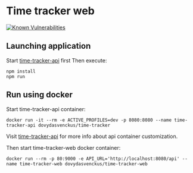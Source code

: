 # Time tracker web

[![Known Vulnerabilities](https://snyk.io//test/github/dovydasvenckus/time-tracker-web/badge.svg?targetFile=package.json)](https://snyk.io//test/github/dovydasvenckus/time-tracker-web?targetFile=package.json)

## Launching application

Start [time-tracker-api](https://github.com/dovydasvenckus/time-tracker-api) first
Then execute:

    npm install
    npm run

## Run using docker

Start time-tracker-api container:

    docker run -it --rm -e ACTIVE_PROFILES=dev -p 8080:8080 --name time-tracker-api dovydasvenckus/time-tracker

Visit [time-tracker-api](https://github.com/dovydasvenckus/time-tracker-api) for more info about api container customization.

Then start time-tracker-web docker container:

    docker run --rm -p 80:9000 -e API_URL='http://localhost:8080/api' --name time-tracker-web dovydasvenckus/time-tracker-web
